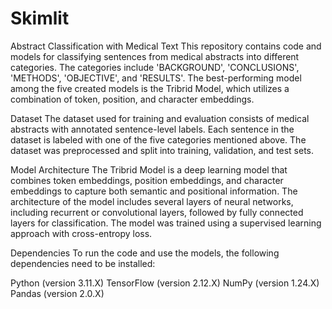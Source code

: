 # Skimlit
Abstract Classification with Medical Text
This repository contains code and models for classifying sentences from medical abstracts into different categories. The categories include 'BACKGROUND', 'CONCLUSIONS', 'METHODS', 'OBJECTIVE', and 'RESULTS'. The best-performing model among the five created models is the Tribrid Model, which utilizes a combination of token, position, and character embeddings.

Dataset
The dataset used for training and evaluation consists of medical abstracts with annotated sentence-level labels. Each sentence in the dataset is labeled with one of the five categories mentioned above. The dataset was preprocessed and split into training, validation, and test sets.

Model Architecture
The Tribrid Model is a deep learning model that combines token embeddings, position embeddings, and character embeddings to capture both semantic and positional information. The architecture of the model includes several layers of neural networks, including recurrent or convolutional layers, followed by fully connected layers for classification. The model was trained using a supervised learning approach with cross-entropy loss.

Dependencies
To run the code and use the models, the following dependencies need to be installed:

Python (version 3.11.X)
TensorFlow (version 2.12.X)
NumPy (version 1.24.X)
Pandas (version 2.0.X)
